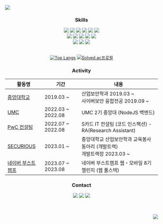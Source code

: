 <img src="https://capsule-render.vercel.app/api?type=waving&color=99CCFF&height=200&section=header&text=HBSPS&fontColor=FFFFFF&fontAlignY=35&fontSize=50&animation=twinkling"/>

<h3 align="center">Skills</h3>
<div align="center">
<img src="https://img.shields.io/badge/HTML-E34F26?style=flat-square&logo=HTML5&logoColor=white"/>
<img src="https://img.shields.io/badge/CSS-1572B6?style=flat-square&logo=CSS3&logoColor=white"/>
<img src="https://img.shields.io/badge/JavaScript-F7DF1E?style=flat-square&logo=JavaScript&logoColor=white"/>
<img src="https://img.shields.io/badge/TypeScript-3178C6?style=flat-square&logo=TypeScript&logoColor=white"/>
<img src="https://img.shields.io/badge/Python-3776AB?style=flat-square&logo=Python&logoColor=white"/>
<img src="https://img.shields.io/badge/JAVA-b07219?style=flat-square&logo=JAVA&logoColor=white"/>
<br>
<img src="https://img.shields.io/badge/Node.js-339933?style=flat-square&logo=Node.js&logoColor=white">
<img src="https://img.shields.io/badge/Express-000000?style=flat-square&logo=Express&logoColor=white">
<img src="https://img.shields.io/badge/NestJS-E0234E?style=flat-square&logo=NestJS&logoColor=white"/>
<img src="https://img.shields.io/badge/React-61DAFB?style=flat-square&logo=React&logoColor=white"/>
<img src="https://img.shields.io/badge/Next.js-000000?style=flat-square&logo=Next.js&logoColor=white"/>
<br>
<img src="https://img.shields.io/badge/Amazon AWS-232F3E?style=flat-square&logo=Amazon AWS&logoColor=white">
<img src="https://img.shields.io/badge/Vercel-000000?style=flat-square&logo=Vercel&logoColor=white">
<img src="https://img.shields.io/badge/MySQL-4479A1?style=flat-square&logo=MySQL&logoColor=white">
<br>
<br>

[![Top Langs](https://github-readme-stats.vercel.app/api/top-langs/?username=HBSPS&layout=compact)](https://github.com/HBSPS/github-readme-stats) [![Solved.ac프로필](http://mazassumnida.wtf/api/v2/generate_badge?boj=seo9310)](https://solved.ac/seo9310)

<h3>Activity</h3>

|<center>활동명</center>|<center>기간</center>|<center>내용</center>|
|---|---|---|
|[중앙대학교](https://www.cau.ac.kr/index.do)|2019.03 ~|산업보안학과 2019.03 ~<br>사이버보안 융합전공 2019.09 ~|
|[UMC](https://www.makeus.in/umc)|2022.03 ~ 2022.08|UMC 2기 중앙대 (NodeJS 백엔드)|
|[PwC 컨설팅](https://www.pwcconsulting.co.kr/ko/)|2022.07 ~ 2022.08|S카드 IT 컨설팅 (코드 인스펙션) - RA(Research Assistant)|
|[SECURIOUS](https://www.instagram.com/cau_securious/)|2023.01 ~|중앙대학교 산업보안학과 교육봉사 동아리 (개발트랙)<br>개발트랙장 2023.03 ~|
|[네이버 부스트캠프](https://boostcamp.connect.or.kr/)|2023.07 ~ 2023.08|네이버 부스트캠프 웹・모바일 8기 챌린지 (웹 풀스택)|

<h3 align="center">Contact</h3>

<div align="center">
<a href="mailto:wiyeong79@gmail.com"><img src="https://img.shields.io/badge/Gmail-EA4335?style=flat-square&logo=Gmail&logoColor=white"></a>
<a href="https://www.instagram.com/we__r_young/"><img src="https://img.shields.io/badge/Instagram-E4405F?style=flat-square&logo=Instagram&logoColor=white"></a>
<a href="https://29223.tistory.com/"><img src="https://img.shields.io/badge/Blog-09B3AF?style=flat-square&logo=storyblok&logoColor=white"></a>
</div>

<br>
<br>
<br>

<div align="right">
<a href="https://github.com/HBSPS"><img src="https://hits.seeyoufarm.com/api/count/incr/badge.svg?url=https%3A%2F%2Fgithub.com%2FHBSPS&count_bg=%23000000&title_bg=%23000000&icon=github.svg&icon_color=%23FFFFFF&title=GitHub&edge_flat=false"/></a>
<div>
